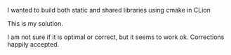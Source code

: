 I wanted to build both static and shared libraries using cmake in CLion

This is my solution.

I am not sure if it is optimal or correct, but it seems to work ok. Corrections happily accepted.
